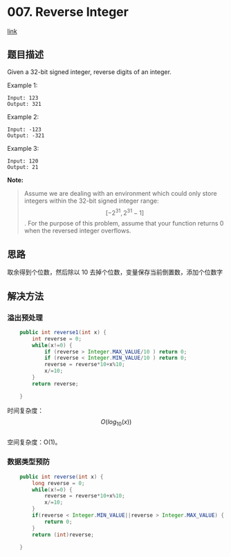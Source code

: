 # 007. Reverse Integer
[link](https://leetcode-cn.com/problems/reverse-integer/)

## 题目描述

Given a 32-bit signed integer, reverse digits of an integer.

Example 1:

```
Input: 123
Output: 321
```

Example 2:

```
Input: -123
Output: -321
```

Example 3:

```
Input: 120
Output: 21
```

**Note:**

> Assume we are dealing with an environment which could only store integers within the 32-bit signed integer range: $$[-2^{31} , 2^{31}-1]$$. For the purpose of this problem, assume that your function returns 0 when the reversed integer overflows.

## 思路

取余得到个位数，然后除以 10 去掉个位数，变量保存当前倒置数，添加个位数字

## 解决方法

### 溢出预处理

```java
    public int reverse1(int x) {
        int reverse = 0;
        while(x!=0) {
            if (reverse > Integer.MAX_VALUE/10 ) return 0;
            if (reverse < Integer.MIN_VALUE/10 ) return 0;
            reverse = reverse*10+x%10;
            x/=10;
        }
        return reverse;

    }
```

时间复杂度：$$O(log_{10}(x))$$  
空间复杂度：O(1)。

### 数据类型预防

```java
    public int reverse(int x) {
        long reverse = 0;
        while(x!=0) {
            reverse = reverse*10+x%10;
            x/=10;
        }
        if(reverse < Integer.MIN_VALUE||reverse > Integer.MAX_VALUE) {
            return 0;
        }
        return (int)reverse;

    }
```



